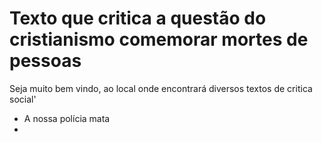 # Texto que critica a questão do cristianismo comemorar mortes de pessoas

Seja muito bem vindo, ao local onde encontrará diversos textos de critica social'

- A nossa polícia mata
- 

